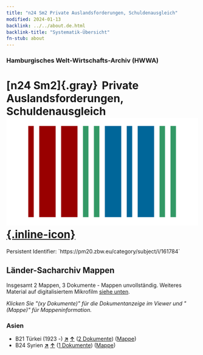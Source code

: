 ```yaml
---
title: "n24 Sm2 Private Auslandsforderungen, Schuldenausgleich"
modified: 2024-01-13
backlink: ../../about.de.html
backlink-title: "Systematik-Übersicht"
fn-stub: about
---
```


### Hamburgisches Welt-Wirtschafts-Archiv (HWWA)

# [n24 Sm2]{.gray}&#8201; Private Auslandsforderungen, Schuldenausgleich &#160; [![Wikidata](/images/Wikidata-logo.svg "Wikidata"){.inline-icon}](http://www.wikidata.org/entity/Q104710988)

<div class="hint">Persistent Identifier: `https://pm20.zbw.eu/category/subject/i/161784`</div>







## Länder-Sacharchiv Mappen






Insgesamt 2 Mappen, 3 Dokumente - Mappen unvollständig. Weiteres Material auf digitalisiertem Mikrofilm [siehe unten](#filmsections).

_Klicken Sie "(xy Dokumente)" für die Dokumentanzeige im Viewer und "(Mappe)" für Mappeninformation._




### Asien

- B21 Türkei (1923 -) [**&nearr;**](../../../geo/i/141111/about.de.html "Türkei (1923 -) (alle Mappen)") [**&uarr;**](../../../geo/about.de.html#B21 "Ländersystematik") (<a href="https://pm20.zbw.eu/iiifview/folder/sh/141111,161784" title="über: Türkei (1923 -) : Private Auslandsforderungen, Schuldenausgleich" target="_blank">2 Dokumente</a>) ([Mappe](../../../../folder/sh/1411xx/141111/1617xx/161784/about.de.html))
- B24 Syrien [**&nearr;**](../../../geo/i/141114/about.de.html "Syrien (alle Mappen)") [**&uarr;**](../../../geo/about.de.html#B24 "Ländersystematik") (<a href="https://pm20.zbw.eu/iiifview/folder/sh/141114,161784" title="über: Syrien : Private Auslandsforderungen, Schuldenausgleich" target="_blank">1 Dokumente</a>) ([Mappe](../../../../folder/sh/1411xx/141114/1617xx/161784/about.de.html))



<a id="filmsections" />













